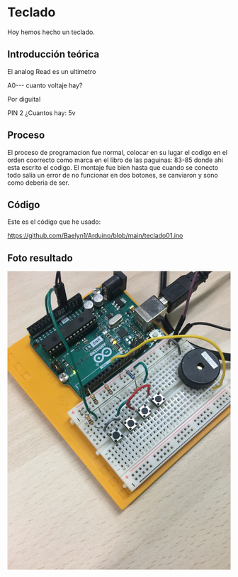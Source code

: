 # Teclado

Hoy hemos hecho un teclado. 

## Introducción teórica


El analog Read es un ultimetro 

A0--- cuanto voltaje hay?

Por diguital

PIN 2 ¿Cuantos hay:
5v



## Proceso



El proceso de programacion fue normal, colocar en su lugar el codigo en el orden coorrecto como marca en el libro de las paguinas: 83-85 donde ahi esta escrito el codigo.
El montaje fue bien hasta que cuando se conecto todo salia un error de no funcionar en dos botones, se canviaron y sono como deberia de ser.


## Código

Este es el código que he usado:

https://github.com/Baelyn1/Arduino/blob/main/teclado01.ino

## Foto resultado

![](https://raw.githubusercontent.com/Baelyn1/Arduino/main/IMG_2529.JPG)





